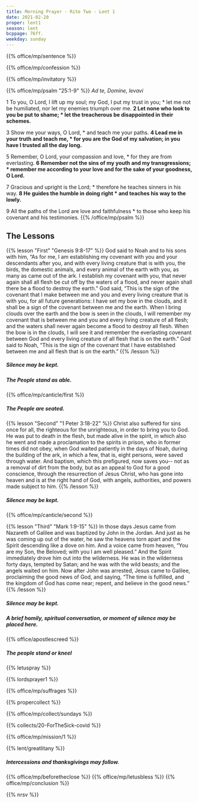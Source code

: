 ```yaml
---
title: Morning Prayer - Rite Two - Lent 1
date: 2021-02-20
proper: lent1
season: lent
bcppage: 76ff.
weekday: sunday
---
```

{{% office/mp/sentence %}}

{{% office/mp/confession %}}

{{% office/mp/invitatory %}}

{{% office/mp/psalm "25:1-9" %}}
_Ad te, Domine, levavi_

1 To you, O Lord, I lift up my soul;
	my God, I put my trust in you; *
let me not be humiliated,
	nor let my enemies triumph over me.
**2 Let none who look to you be put to shame; *
let the treacherous be disappointed in their schemes.**

3 Show me your ways, O Lord, *
and teach me your paths.
**4 Lead me in your truth and teach me, *
for you are the God of my salvation;
	in you have I trusted all the day long.**

5 Remember, O Lord, your compassion and love, *
for they are from everlasting.
**6 Remember not the sins of my youth and my transgressions; *
remember me according to your love
	and for the sake of your goodness, O Lord.**

7 Gracious and upright is the Lord; *
therefore he teaches sinners in his way.
**8 He guides the humble in doing right *
and teaches his way to the lowly.**

9 All the paths of the Lord are love and faithfulness *
to those who keep his covenant and his testimonies.
{{% /office/mp/psalm %}}


## The Lessons
{{% lesson "First" "Genesis 9:8-17" %}}
God said to Noah and to his sons with him, “As for me, I am establishing my covenant with you and your descendants after you, and with every living creature that is with you, the birds, the domestic animals, and every animal of the earth with you, as many as came out of the ark. I establish my covenant with you, that never again shall all flesh be cut off by the waters of a flood, and never again shall there be a flood to destroy the earth.” God said, “This is the sign of the covenant that I make between me and you and every living creature that is with you, for all future generations: I have set my bow in the clouds, and it shall be a sign of the covenant between me and the earth. When I bring clouds over the earth and the bow is seen in the clouds, I will remember my covenant that is between me and you and every living creature of all flesh; and the waters shall never again become a flood to destroy all flesh. When the bow is in the clouds, I will see it and remember the everlasting covenant between God and every living creature of all flesh that is on the earth.” God said to Noah, “This is the sign of the covenant that I have established between me and all flesh that is on the earth.”
{{% /lesson %}}

##### Silence may be kept.

##### The People stand as able.
{{% office/mp/canticle/first %}}
##### The People are seated.

{{% lesson "Second"  "1 Peter 3:18-22" %}}
Christ also suffered for sins once for all, the righteous for the unrighteous, in order to bring you to God. He was put to death in the flesh, but made alive in the spirit, in which also he went and made a proclamation to the spirits in prison, who in former times did not obey, when God waited patiently in the days of Noah, during the building of the ark, in which a few, that is, eight persons, were saved through water. And baptism, which this prefigured, now saves you-- not as a removal of dirt from the body, but as an appeal to God for a good conscience, through the resurrection of Jesus Christ, who has gone into heaven and is at the right hand of God, with angels, authorities, and powers made subject to him.
{{% /lesson %}}

##### Silence may be kept.

{{% office/mp/canticle/second %}}

{{% lesson "Third" "Mark 1:9-15" %}}
In those days Jesus came from Nazareth of Galilee and was baptized by John in the Jordan. And just as he was coming up out of the water, he saw the heavens torn apart and the Spirit descending like a dove on him. And a voice came from heaven, “You are my Son, the Beloved; with you I am well pleased.”
And the Spirit immediately drove him out into the wilderness. He was in the wilderness forty days, tempted by Satan; and he was with the wild beasts; and the angels waited on him.
Now after John was arrested, Jesus came to Galilee, proclaiming the good news of God, and saying, “The time is fulfilled, and the kingdom of God has come near; repent, and believe in the good news.”
{{% /lesson %}}

##### Silence may be kept.

##### A brief homily, spiritual conversation, or moment of silence may be placed here.

{{% office/apostlescreed %}}


##### The people stand or kneel
{{% letuspray %}}

{{% lordsprayer1 %}}

{{% office/mp/suffrages %}}

{{% propercollect %}}

{{% office/mp/collect/sundays %}}

{{% collects/20-ForTheSick-covid %}}

{{% office/mp/mission/1 %}}

{{% lent/greatlitany %}}

##### Intercessions and thanksgivings may follow.

{{% office/mp/beforetheclose %}}
{{% office/mp/letusbless %}}
{{% office/mp/conclusion %}}

{{% nrsv %}}
